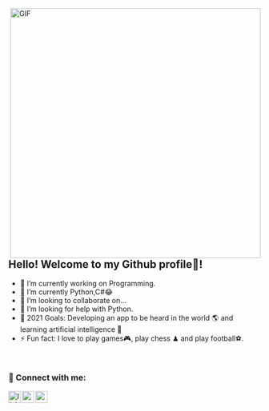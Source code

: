 <img align="right" alt="GIF" src="https://media.tenor.com/5ry-200hErMAAAAd/hacker-hacker-man.gif" width="500" height="500" />

## Hello! Welcome to my Github profile👋!
- 🔭 I’m currently working on Programming.
- 🌱 I’m currently Python,C#😂
- 👯 I’m looking to collaborate on...
- 🤔 I’m looking for help with Python.
- 🥅 2021 Goals: Developing an app to be heard in the world 🌎 and learning artificial intelligence 🤖
- ⚡ Fun fact: I love to play games🎮, play chess ♟ and play football⚽.

<br />

### 📩 Connect with me:

[<img align="left" alt="linkedin | LinkedIn" width="24px" src="https://raw.githubusercontent.com/peterthehan/peterthehan/master/assets/linkedin.svg" />][linkedin]
[<img align="left" height="24" width="24" src="https://cdn.jsdelivr.net/npm/simple-icons@v4/icons/instagram.svg" />][instagram]
[<img align="left" height="24" width="24" src="https://cdn.jsdelivr.net/npm/simple-icons@v4/icons/gmail.svg" />][gmail]

[instagram]: https://www.instagram.com/_bayram_akkurt_/
[linkedin]: https://www.linkedin.com/in/h-bayram-akkurt/
[gmail]: mailto:bayramakkurt350@icloud.com
[vsCode]: https://code.visualstudio.com/
[git]: https://git-scm.com/
[android]: https://www.android.com/
[python]: https://www.python.org/
[ios]: https://www.apple.com/ios/ios-14/
[xd]: https://www.adobe.com/products/xd.html
